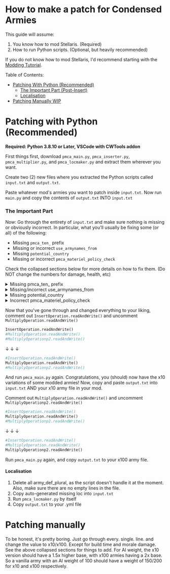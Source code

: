 # How to make a patch for Condensed Armies
This guide will assume:
1. You know how to mod Stellaris. (Required)
2. How to run Python scripts. (Optional, but heavily recommended)

If you do not know how to mod Stellaris, I'd recommend starting with the [Modding Tutorial](https://stellaris.paradoxwikis.com/Modding_tutorial).

Table of Contents:
  - [Patching With Python (Recommended)](https://github.com/PresMemes/CondensedArmiesPatches/new/main?readme=1#patching-with-python-recommended)
    - [The Important Part (Post-Insert)](https://github.com/PresMemes/CondensedArmiesPatches/new/main?readme=1#patching-manually)
    - [Localisation](https://github.com/PresMemes/CondensedArmiesPatches/new/main?readme=1#localisation)
  - [Patching Manually WIP](https://github.com/PresMemes/CondensedArmiesPatches/new/main?readme=1#patching-manually)

# Patching with Python (Recommended)
**Required: Python 3.8.10 or Later, VSCode with CWTools addon**

First things first, download `pmca_main.py`, `pmca_inserter.py`, `pmca_multiplier.py`, and `pmca_locmaker.py` and extract them wherever you want.

Create two (2) new files where you extracted the Python scripts called `input.txt` and `output.txt`.

Paste whatever mod's armies you want to patch inside `input.txt`.
Now run `main.py` and copy the contents of `output.txt` INTO `input.txt`

### The Important Part
Now: Go through the entirety of `input.txt` and make sure nothing is missing or obviously incorrect.
In particular, what you'll usually be fixing some (or all) of the following:
  - Missing `pmca_ten_` prefix
  - Missing or incorrect `use_armynames_from`
  - Missing `potential_country`
  - Missing or incorrect `pmca_materiel_policy_check`
  
Check the collapsed sections below for more details on how to fix them. (Do NOT change the numbers for damage, health, etc)
  
<details><summary>Missing pmca_ten_ prefix</summary>
<p>

If the script somehow forgets to place it, put `pmca_ten_` in front of the army def. Example below: 
```
riesigerkatzenpanzer_assault = {
```
↓ ↓ ↓
```
pmca_ten_riesigerkatzenpanzer_assault = {
```

</p>
</details>

<details><summary>Missing/incorrect use_armynames_from</summary>
<p>

If the line `use_armynames_from` is at the very bottom of an army definition, it was probably added by the script.
Make sure it points to the non-condensed version of the army.
Example below: 
```
pmca_ten_shroud_summoned_army = {
  <script>
  use_armynames_from = giga_eaw_crystal_army_drone

}
```
↓ ↓ ↓
```
pmca_ten_shroud_summoned_army = {
  <script>
  use_armynames_from = shroud_summoned_army

}
```

</p>
</details>

<details><summary>Missing potential_country</summary>
<p>

Sometimes, armies don't have a `potential_country` block. Insert the following block and make sure it lines up with the actual cost of the army.
```
potential_country = {
  pmca_materiel_policy_check = {
    PMCA_MULT = ten 
    PMCA_RESOURCE = minerals
    PMCA_VALUE = 100
  }
}
```

</p>
</details>

<details><summary>Incorrect pmca_materiel_policy_check</summary>
<p>

By default, pmca_materiel_policy will always assume an army will cost 100 minerals, change what `PMCA_RESOURCE` and `PMCA_VALUE` are to fix this.
Example:
```
cost = {
  alloys = 10000
  exotic_gases = 500
  rare_crystals = 500
  volatile_motes = 500
}
```
In this scenario, I'd pick the alloys as they're (probably) the hardest resource to maintain a high stockpile of.
```
pmca_materiel_policy_check = {
  PMCA_MULT = ten 
  PMCA_RESOURCE = alloys
  PMCA_VALUE = 10000
}
```
Don't be afraid of picking the wrong resource, this is mostly to keep the recruitment UI clean.

</p>
</details>

Now that you've gone through and changed everything to your liking, comment out `InsertOperation.readAndWrite()` and uncomment `MultiplyOperation.readAndWrite()`
```py
InsertOperation.readAndWrite()
#MultiplyOperation.readAndWrite()
#MultiplyOperationp2.readAndWrite()
```
↓ ↓ ↓
```py
#InsertOperation.readAndWrite()
MultiplyOperation.readAndWrite()
#MultiplyOperationp2.readAndWrite()
```
And run `pmca_main.py` again.
Congratulations, you (should) now have the x10 variations of some modded armies! Now, copy and paste `output.txt` into `input.txt` AND your x10 army file in your mod.

Comment out `MultiplyOperation.readAndWrite()` and uncomment `MultiplyOperationp2.readAndWrite()`
```py
#InsertOperation.readAndWrite()
MultiplyOperation.readAndWrite()
#MultiplyOperationp2.readAndWrite()
```
↓ ↓ ↓
```py
#InsertOperation.readAndWrite()
#MultiplyOperation.readAndWrite()
MultiplyOperationp2.readAndWrite()
```
Run `pmca_main.py` again, and copy `output.txt` to your x100 army file.


#### Localisation

 1. Delete all army_def_plural, as the script doesn't handle it at the moment. Also, make sure there are no empty lines in the file.
 2. Copy auto-generated missing loc into `input.txt`
 3. Run `pmca_locmaker.py` by itself
 4. Copy `output.txt` to your .yml file
 
 
# Patching manually
To be honest, it's pretty boring. Just go through every. single. line. and change the value to x10/x100. Except for build time and morale damage. See the above collapsed sections for things to add.
For AI weight, the x10 version should have a 1.5x higher base, with x100 armies having a 2x base. So a vanilla army with an AI weight of 100 should have a weight of 150/200 for x10 and x100 respectively.
